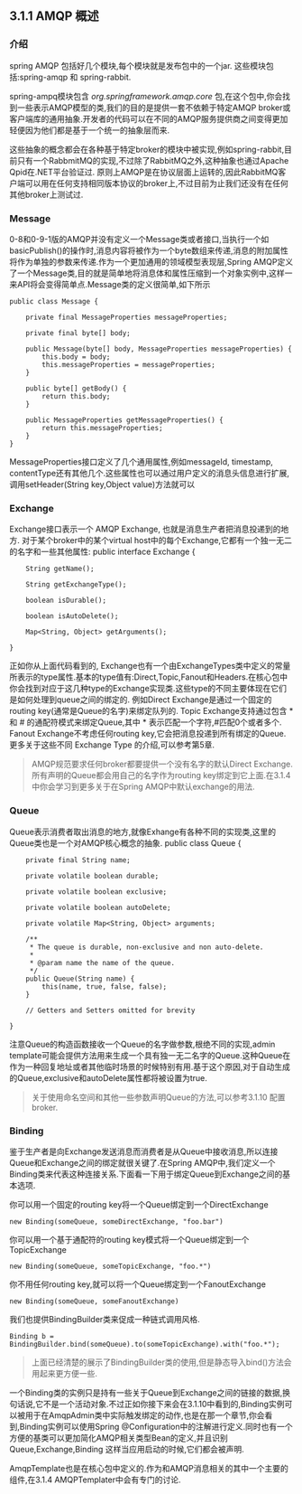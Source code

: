 ## 3.1.1 AMQP 概述

### 介绍
spring AMQP 包括好几个模块,每个模块就是发布包中的一个jar. 这些模块包括:spring-amqp 和 spring-rabbit.

spring-ampq模块包含 *org.springframework.amqp.core* 包,在这个包中,你会找到一些表示AMQP模型的类,我们的目的是提供一套不依赖于特定AMQP broker或客户端库的通用抽象.开发者的代码可以在不同的AMQP服务提供商之间变得更加轻便因为他们都是基于一个统一的抽象层而来.

这些抽象的概念都会在各种基于特定broker的模块中被实现,例如spring-rabbit,目前只有一个RabbmitMQ的实现,不过除了RabbitMQ之外,这种抽象也通过Apache Qpid在.NET平台验证过. 原则上AMQP是在协议层面上运转的,因此RabbitMQ客户端可以用在任何支持相同版本协议的broker上,不过目前为止我们还没有在任何其他broker上测试过.

### Message
0-8和0-9-1版的AMQP并没有定义一个Message类或者接口,当执行一个如basicPublish()的操作时,消息内容将被作为一个byte数组来传递,消息的附加属性将作为单独的参数来传递.作为一个更加通用的领域模型表现层,Spring AMQP定义了一个Message类,目的就是简单地将消息体和属性压缩到一个对象实例中,这样一来API将会变得简单点.Message类的定义很简单,如下所示

    public class Message {
    
        private final MessageProperties messageProperties;
    
        private final byte[] body;
    
        public Message(byte[] body, MessageProperties messageProperties) {
            this.body = body;
            this.messageProperties = messageProperties;
        }
    
        public byte[] getBody() {
            return this.body;
        }
    
        public MessageProperties getMessageProperties() {
            return this.messageProperties;
        }
    }
    
MessageProperties接口定义了几个通用属性,例如messageId, timestamp, contentType还有其他几个.这些属性也可以通过用户定义的消息头信息进行扩展,调用setHeader(String key,Object value)方法就可以

### Exchange

Exchange接口表示一个 AMQP Exchange, 也就是消息生产者把消息投递到的地方. 对于某个broker中的某个virtual host中的每个Exchange,它都有一个独一无二的名字和一些其他属性:
    public interface Exchange {
    
        String getName();
    
        String getExchangeType();
    
        boolean isDurable();
    
        boolean isAutoDelete();
    
        Map<String, Object> getArguments();
    
    }

正如你从上面代码看到的, Exchange也有一个由ExchangeTypes类中定义的常量所表示的type属性.基本的type值有:Direct,Topic,Fanout和Headers.在核心包中你会找到对应于这几种type的Exchange实现类.这些type的不同主要体现在它们是如何处理到queue之间的绑定的.
例如Direct Exchange是通过一个固定的routing key(通常是Queue的名字)来绑定队列的. Topic Exchange支持通过包含 * 和 # 的通配符模式来绑定Queue,其中 * 表示匹配一个字符,#匹配0个或者多个. Fanout Exchange不考虑任何routing key,它会把消息投递到所有绑定的Queue. 更多关于这些不同 Exchange Type 的介绍,可以参考第5章.

> AMQP规范要求任何broker都要提供一个没有名字的默认Direct Exchange.所有声明的Queue都会用自己的名字作为routing key绑定到它上面.在3.1.4中你会学习到更多关于在Spring AMQP中默认exchange的用法.

### Queue
Queue表示消费者取出消息的地方,就像Exhange有各种不同的实现类,这里的Queue类也是一个对AMQP核心概念的抽象.
    public class Queue  {
    
        private final String name;
    
        private volatile boolean durable;
    
        private volatile boolean exclusive;
    
        private volatile boolean autoDelete;
    
        private volatile Map<String, Object> arguments;
    
        /**
         * The queue is durable, non-exclusive and non auto-delete.
         *
         * @param name the name of the queue.
         */
        public Queue(String name) {
            this(name, true, false, false);
        }
    
        // Getters and Setters omitted for brevity
    
    }

注意Queue的构造函数接收一个Queue的名字做参数,根绝不同的实现,admin template可能会提供方法用来生成一个具有独一无二名字的Queue.这种Queue在作为一种回复地址或者其他临时场景的时候特别有用.基于这个原因,对于自动生成的Queue,exclusive和autoDelete属性都将被设置为true.
> 关于使用命名空间和其他一些参数声明Queue的方法,可以参考3.1.10 配置broker.

### Binding
鉴于生产者是向Exchange发送消息而消费者是从Queue中接收消息,所以连接Queue和Exchange之间的绑定就很关键了.在Spring AMQP中,我们定义一个Binding类来代表这种连接关系.下面看一下用于绑定Queue到Exchange之间的基本选项.

你可以用一个固定的routing key将一个Queue绑定到一个DirectExchange

    new Binding(someQueue, someDirectExchange, "foo.bar")
    
你可以用一个基于通配符的routing key模式将一个Queue绑定到一个TopicExchange

    new Binding(someQueue, someTopicExchange, "foo.*")
   
你不用任何routing key,就可以将一个Queue绑定到一个FanoutExchange

    new Binding(someQueue, someFanoutExchange)
    
我们也提供BindingBuilder类来促成一种链式调用风格.

    Binding b = BindingBuilder.bind(someQueue).to(someTopicExchange).with("foo.*");

> 上面已经清楚的展示了BindingBuilder类的使用,但是静态导入bind()方法会用起来更方便一些.

一个Binding类的实例只是持有一些关于Queue到Exchange之间的链接的数据,换句话说,它不是一个活动对象.不过正如你接下来会在3.1.10中看到的,Binding实例可以被用于在AmqpAdmin类中实际触发绑定的动作,也是在那一个章节,你会看到,Binding实例可以使用Spring @Configuration中的注解进行定义.同时也有一个方便的基类可以更加简化AMQP相关类型Bean的定义,并且识别Queue,Exchange,Binding 这样当应用启动的时候,它们都会被声明.

AmqpTemplate也是在核心包中定义的.作为和AMQP消息相关的其中一个主要的组件,在3.1.4 AMQPTemplater中会有专门的讨论.


